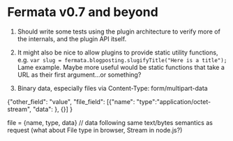 # Fermata v0.7 and beyond #

1. Should write some tests using the plugin architecture to verify more of the internals, and the plugin API itself.

1. It might also be nice to allow plugins to provide static utility functions, e.g. `var slug = fermata.blogposting.slugifyTitle("Here is a title");` Lame example. Maybe more useful would be static functions that take a URL as their first argument...or something?

1. Binary data, especially files via Content-Type: form/multipart-data

{"other_field": "value", "file_field": [{"name": "type":"application/octet-stream", "data": }, {}] }

file = {name, type, data} // data following same text/bytes semantics as request (what about File type in browser, Stream in node.js?)

